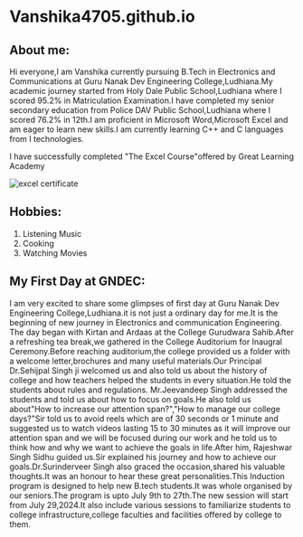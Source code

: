 # Vanshika4705.github.io
## About me:
Hi everyone,I am Vanshika currently pursuing B.Tech in Electronics and Communications at Guru Nanak Dev Engineering College,Ludhiana.My academic journey started from Holy Dale Public School,Ludhiana where I scored 95.2% in Matriculation Examination.I have completed my senior secondary education from Police DAV Public School,Ludhiana where I scored 76.2% in 12th.I am proficient in Microsoft Word,Microsoft Excel and am eager to learn new skills.I am currently learning C++ and C languages from I technologies. 


I have successfully completed "The Excel Course"offered by Great Learning Academy

![excel certificate](https://github.com/user-attachments/assets/7622951c-c87f-4849-99fa-dea994c1486c)

## Hobbies:
1. Listening Music
2. Cooking
3. Watching Movies

## My First Day at GNDEC:
I am very excited to share some glimpses of first day at Guru Nanak Dev Engineering College,Ludhiana.it is not just a ordinary day for me.It is the beginning of new journey in Electronics and communication Engineering.
The day began with Kirtan and Ardaas at the College Gurudwara Sahib.After a refreshing tea break,we gathered in the College Auditorium for Inaugral Ceremony.Before reaching auditorium,the college provided us a folder with a welcome letter,brochures and many useful materials.Our Principal Dr.Sehijpal Singh ji welcomed us and also told us about the history of college and how teachers helped the students in every situation.He told the students about rules and regulations. Mr.Jeevandeep Singh addressed the students and told us about how to focus on goals.He also told us about"How to increase our attention span?","How to manage our college days?"Sir told us to avoid reels which are of 30 seconds or 1 minute and suggested us to watch videos lasting 15 to 30 minutes as it will improve our attention span and we will be focused during our work and he told us to think how and why we want to achieve the goals in life.After him, Rajeshwar Singh Sidhu guided us.Sir explained his journey and how to achieve our goals.Dr.Surinderveer Singh also graced the occasion,shared his valuable thoughts.It was an honour to hear these great personalities.This Induction program is designed to help new B.tech students.It was whole organised by our seniors.The program is upto July 9th to 27th.The new session will start from July 29,2024.It also include various sessions to familiarize students to college infrastructure,college faculties and facilities offered by college to them.

